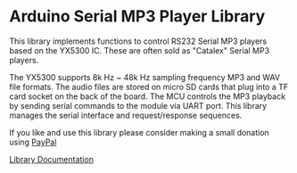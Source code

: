 # Arduino Serial MP3 Player Library

This library implements functions to control RS232 Serial MP3 players based 
on the YX5300 IC. These are often sold as "Catalex" Serial MP3 players.

The YX5300 supports 8k Hz ~ 48k Hz sampling frequency MP3 and WAV file formats. The audio files
are stored on micro SD cards that plug into a TF card socket on the back of the board. The MCU
controls the MP3 playback by sending serial commands to the module via UART port. This library 
manages the serial interface and request/response sequences.

If you like and use this library please consider making a small donation using [PayPal](https://paypal.me/MajicDesigns/4USD)

[Library Documentation](https://MajicDesigns.github.io/MD_YX5300/)
